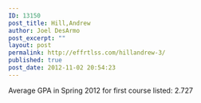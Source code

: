 ```yaml
---
ID: 13150
post_title: Hill,Andrew
author: Joel DesArmo
post_excerpt: ""
layout: post
permalink: http://effrtlss.com/hillandrew-3/
published: true
post_date: 2012-11-02 20:54:23
---
```

<p>Average GPA in Spring 2012 for first course listed: 2.727</p>